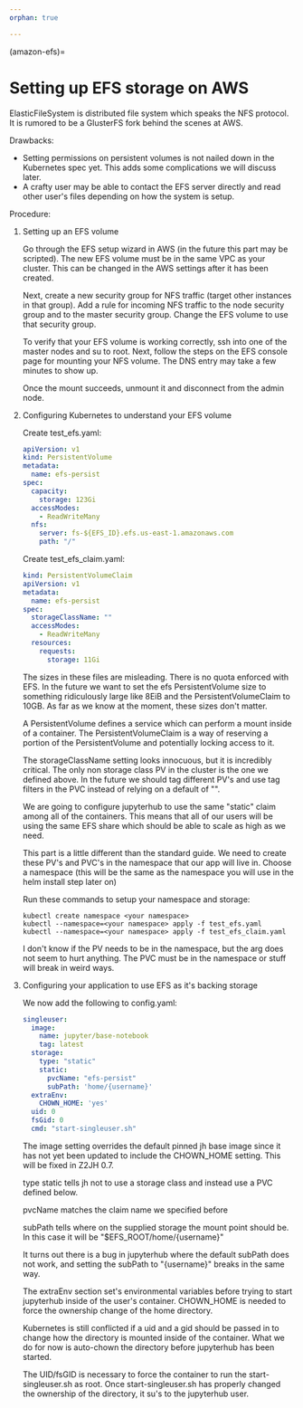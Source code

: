 ```yaml
---
orphan: true

---
```


(amazon-efs)=

# Setting up EFS storage on AWS

ElasticFileSystem is distributed file system which speaks the NFS protocol.  It is rumored to be a GlusterFS fork behind the scenes at AWS.

Drawbacks:

* Setting permissions on persistent volumes is not nailed down in the Kubernetes spec yet.  This adds some complications we will discuss later.
* A crafty user may be able to contact the EFS server directly and read other user's files depending on how the system is setup.

Procedure:

1. Setting up an EFS volume

   Go through the EFS setup wizard in AWS (in the future this part may be scripted).  The new EFS volume must be in
   the same VPC as your cluster.  This can be changed in the AWS settings after it has been created.

   Next, create a new security group for NFS traffic (target other instances in that group).  Add a rule for incoming NFS traffic to the node security group and to the master security group.  Change the EFS volume to use that security group.

   To verify that your EFS volume is working correctly, ssh into one of the master nodes and su to root. Next,
   follow the steps on the EFS console page for mounting your NFS volume. The DNS entry may take a few minutes to show up.

   Once the mount succeeds, unmount it and disconnect from the admin node.
2. Configuring Kubernetes to understand your EFS volume

   Create test_efs.yaml:

   ```yaml
   apiVersion: v1
   kind: PersistentVolume
   metadata:
     name: efs-persist
   spec:
     capacity:
       storage: 123Gi
     accessModes:
       - ReadWriteMany
     nfs:
       server: fs-${EFS_ID}.efs.us-east-1.amazonaws.com
       path: "/"
   ```

   Create test_efs_claim.yaml:

   ```yaml
   kind: PersistentVolumeClaim
   apiVersion: v1
   metadata:
     name: efs-persist
   spec:
     storageClassName: ""
     accessModes:
       - ReadWriteMany
     resources:
       requests:
         storage: 11Gi
   ```

   The sizes in these files are misleading. There is no quota enforced with EFS.  In the
   future we want to set the efs PersistentVolume size to something ridiculously large
   like 8EiB and the PersistentVolumeClaim to 10GB.  As far as we know at the moment, these sizes don't matter.

   A PersistentVolume defines a service which can perform a mount inside of a container.  The
   PersistentVolumeClaim is a way of reserving a portion of the PersistentVolume and potentially
   locking access to it.

   The storageClassName setting looks innocuous, but it is incredibly critical.  The only non storage
   class PV in the cluster is the one we defined above.  In the future we should tag different PV's
   and use tag filters in the PVC instead of relying on a default of "".

   We are going to configure jupyterhub to use the same "static" claim among all of the containers.  This
   means that all of our users will be using the same EFS share which should be able to scale as high as we need.

   This part is a little different than the standard guide.  We need to create these PV's and PVC's in the
   namespace that our app will live in. Choose a namespace (this will be the same as the namespace you will
   use in the helm install step later on)

   Run these commands to setup your namespace and storage:

   ```
   kubectl create namespace <your namespace>
   kubectl --namespace=<your namespace> apply -f test_efs.yaml
   kubectl --namespace=<your namespace> apply -f test_efs_claim.yaml
   ```

   I don't know if the PV needs to be in the namespace, but the arg does not seem to hurt anything.  The PVC must be in the namespace or stuff will break in weird ways.
3. Configuring your application to use EFS as it's backing storage

   We now add the following to config.yaml:

   ```yaml
   singleuser:
     image:
       name: jupyter/base-notebook
       tag: latest
     storage:
       type: "static"
       static:
         pvcName: "efs-persist"
         subPath: 'home/{username}'
     extraEnv:
       CHOWN_HOME: 'yes'
     uid: 0
     fsGid: 0
     cmd: "start-singleuser.sh"
   ```

   The image setting overrides the default pinned jh base image since it has not yet been updated
   to include the CHOWN_HOME setting.  This will be fixed in Z2JH 0.7.

   type static tells jh not to use a storage class and instead use a PVC defined below.

   pvcName matches the claim name we specified before

   subPath tells where on the supplied storage the mount point should be.  In this case it will
   be "$EFS_ROOT/home/{username}"

   It turns out there is a bug in jupyterhub where the default subPath does not work, and setting the
   subPath to "{username}" breaks in the same way.

   The extraEnv section set's environmental variables before trying to start jupyterhub inside of the user's
   container.  CHOWN_HOME is needed to force the ownership change of the home directory.

   Kubernetes is still conflicted if a uid and a gid should be passed in to change how the directory is mounted
   inside of the container.  What we do for now is auto-chown the directory before jupyterhub has been started.

   The UID/fsGID is necessary to force the container to run the start-singleuser.sh as root.  Once
   start-singleuser.sh has properly changed the ownership of the directory, it su's to the jupyterhub user.
